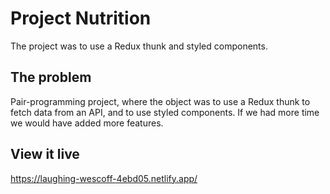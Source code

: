 # Project Nutrition
The project was to use a Redux thunk and styled components.

## The problem
Pair-programming project, where the object was to use a Redux thunk to fetch data from an API, and to use styled components.
If we had more time we would have added more features.

## View it live

https://laughing-wescoff-4ebd05.netlify.app/
